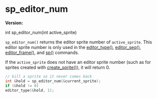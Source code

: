 # sp_editor_num

**Version:** <VersionInfo dink="" standalone />&nbsp;<VersionInfo freedink="" standalone />&nbsp;<VersionInfo dinkhd="" standalone />&nbsp;<VersionInfo yedink="" standalone />

<Prototype>int sp_editor_num(int active_sprite)</Prototype>

`sp_editor_num()` returns the editor sprite number of `active_sprite`. This editor sprite number is only used in the [editor_type()](./editor-type.md), [editor_seq()](./editor-seq.md), [editor_frame()](./editor-frame.md), and [sp()](./sp.md) commands.

If the `active_sprite` does not have an editor sprite number (such as for sprites created with [create_sprite()](./create-sprite.md)), it will return 0.

```c
// kill a sprite so it never comes back
int &hold = sp_editor_num(&current_sprite);
if (&hold != 0)
editor_type(&hold, 1);
```
